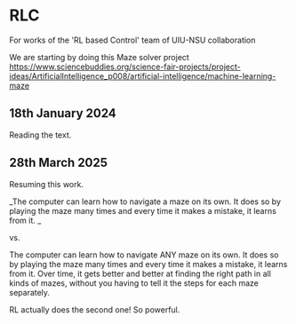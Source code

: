 # RLC
For works of the 'RL based Control' team of UIU-NSU collaboration


We are starting by doing this Maze solver project https://www.sciencebuddies.org/science-fair-projects/project-ideas/ArtificialIntelligence_p008/artificial-intelligence/machine-learning-maze


## 18th January 2024

Reading the text. 


## 28th March 2025 

Resuming this work. 

_The computer can learn how to navigate a maze on its own.  It does so by playing the maze many times and every time it makes a mistake, it learns from it. _

vs. 

The computer can learn how to navigate ANY maze on its own.  It does so by playing the maze many times and every time it makes a mistake, it learns from it. Over time, it gets better and better at finding the right path in all kinds of mazes, without you having to tell it the steps for each maze separately. 

RL actually does the second one! So powerful. 




